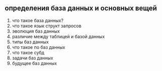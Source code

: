 ## определения база данных и основных вещей
1) что такое база данных?
2) что такое язык структ запросов
3) эволюция баз данных
4) различие между таблицей и базой данных
5) типы баз данных
6) что такое по баз данных
7) что такое субд
8) задачи баз данных
9) будущее баз данных

